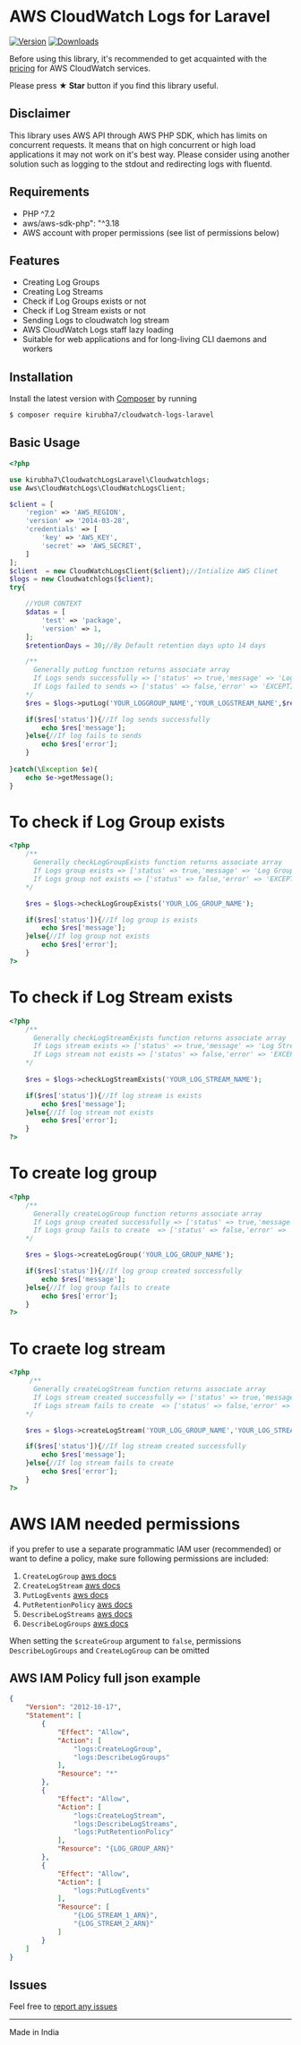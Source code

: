 # AWS CloudWatch Logs for Laravel

[![Version](https://img.shields.io/packagist/v/kirubha7/cloudwatch-logs-laravel.svg)](https://packagist.org/packages/kirubha7/cloudwatch-logs-laravel)
[![Downloads](https://img.shields.io/packagist/dt/kirubha7/cloudwatch-logs-laravel.svg)](https://packagist.org/packages/kirubha7/cloudwatch-logs-laravel/stats)

Before using this library, it's recommended to get acquainted with the [pricing](https://aws.amazon.com/en/cloudwatch/pricing/) for AWS CloudWatch services.

Please press **&#9733; Star** button if you find this library useful.

## Disclaimer
This library uses AWS API through AWS PHP SDK, which has limits on concurrent requests. It means that on high concurrent or high load applications it may not work on it's best way. Please consider using another solution such as logging to the stdout and redirecting logs with fluentd.

## Requirements
* PHP ^7.2
* aws/aws-sdk-php": "^3.18
* AWS account with proper permissions (see list of permissions below)

## Features
* Creating Log Groups
* Creating Log Streams
* Check if Log Groups exists or not
* Check if Log Stream exists or not
* Sending Logs to cloudwatch log stream
* AWS CloudWatch Logs staff lazy loading
* Suitable for web applications and for long-living CLI daemons and workers

## Installation
Install the latest version with [Composer](https://getcomposer.org/) by running


```bash
$ composer require kirubha7/cloudwatch-logs-laravel
```

## Basic Usage
```php
<?php

use kirubha7\CloudwatchLogsLaravel\Cloudwatchlogs;
use Aws\CloudWatchLogs\CloudWatchLogsClient;

$client = [
    'region' => 'AWS_REGION',
    'version' => '2014-03-28',
    'credentials' => [
        'key' => 'AWS_KEY',
        'secret' => 'AWS_SECRET',
    ]
];
$client  = new CloudWatchLogsClient($client);//Intialize AWS Clinet
$logs = new Cloudwatchlogs($client);
try{

	//YOUR CONTEXT 
    $datas = [
        'test' => 'package',
        'version' => 1,
    ];
    $retentionDays = 30;//By Default retention days upto 14 days

    /**
      Generally putLog function returns associate array
      If Logs sends successfully => ['status' => true,'message' => 'Log sended successfully']
      If Logs failed to sends => ['status' => false,'error' => 'EXCEPTION_MESSAGE']
    */
    $res = $logs->putLog('YOUR_LOGGROUP_NAME','YOUR_LOGSTREAM_NAME',$retentionDays,$datas);

    if($res['status']){//If log sends successfully
        echo $res['message'];
    }else{//If log fails to sends
        echo $res['error'];
    }
    
}catch(\Exception $e){
    echo $e->getMessage();
}
```

# To check if Log Group exists

```php
<?php
    /**
      Generally checkLogGroupExists function returns associate array
      If Logs group exists => ['status' => true,'message' => 'Log Group Exists']
      If Logs group not exists => ['status' => false,'error' => 'EXCEPTION_MESSAGE']
    */

    $res = $logs->checkLogGroupExists('YOUR_LOG_GROUP_NAME');

    if($res['status']){//If log group is exists
        echo $res['message'];
    }else{//If log group not exists
        echo $res['error'];
    }
?>
```

# To check if Log Stream exists

```php
<?php
    /**
      Generally checkLogStreamExists function returns associate array
      If Logs stream exists => ['status' => true,'message' => 'Log Stream Exists']
      If Logs stream not exists => ['status' => false,'error' => 'EXCEPTION_MESSAGE']
    */
    
    $res = $logs->checkLogStreamExists('YOUR_LOG_STREAM_NAME');

    if($res['status']){//If log stream is exists
        echo $res['message'];
    }else{//If log stream not exists
        echo $res['error'];
    }
?>
```

# To create log group

```php
<?php
    /**
      Generally createLogGroup function returns associate array
      If Logs group created successfully => ['status' => true,'message' => 'Log Group Created Successfully']
      If Logs group fails to create  => ['status' => false,'error' => 'EXCEPTION_MESSAGE']
    */

    $res = $logs->createLogGroup('YOUR_LOG_GROUP_NAME');

    if($res['status']){//If log group created successfully
        echo $res['message'];
    }else{//If log group fails to create
        echo $res['error'];
    }
?>
```

# To craete log stream

```php
<?php
     /**
      Generally createLogStream function returns associate array
      If Logs stream created successfully => ['status' => true,'message' => 'Log Stream Created Successfully']
      If Logs stream fails to create  => ['status' => false,'error' => 'EXCEPTION_MESSAGE']
    */

    $res = $logs->createLogStream('YOUR_LOG_GROUP_NAME','YOUR_LOG_STREAM_NAME');

    if($res['status']){//If log stream created successfully
        echo $res['message'];
    }else{//If log stream fails to create
        echo $res['error'];
    }
?>
```

# AWS IAM needed permissions
if you prefer to use a separate programmatic IAM user (recommended) or want to define a policy, make sure following permissions are included:
1. `CreateLogGroup` [aws docs](https://docs.aws.amazon.com/AmazonCloudWatchLogs/latest/APIReference/API_CreateLogGroup.html)
1. `CreateLogStream` [aws docs](https://docs.aws.amazon.com/AmazonCloudWatchLogs/latest/APIReference/API_CreateLogStream.html)
1. `PutLogEvents` [aws docs](https://docs.aws.amazon.com/AmazonCloudWatchLogs/latest/APIReference/API_PutLogEvents.html)
1. `PutRetentionPolicy` [aws docs](https://docs.aws.amazon.com/AmazonCloudWatchLogs/latest/APIReference/API_PutRetentionPolicy.html)
1. `DescribeLogStreams` [aws docs](https://docs.aws.amazon.com/AmazonCloudWatchLogs/latest/APIReference/API_DescribeLogStreams.html)
1. `DescribeLogGroups` [aws docs](https://docs.aws.amazon.com/AmazonCloudWatchLogs/latest/APIReference/API_DescribeLogGroups.html)

When setting the `$createGroup` argument to `false`, permissions `DescribeLogGroups` and `CreateLogGroup` can be omitted

## AWS IAM Policy full json example
```json
{
    "Version": "2012-10-17",
    "Statement": [
        {
            "Effect": "Allow",
            "Action": [
                "logs:CreateLogGroup",
                "logs:DescribeLogGroups"
            ],
            "Resource": "*"
        },
        {
            "Effect": "Allow",
            "Action": [
                "logs:CreateLogStream",
                "logs:DescribeLogStreams",
                "logs:PutRetentionPolicy"
            ],
            "Resource": "{LOG_GROUP_ARN}"
        },
        {
            "Effect": "Allow",
            "Action": [
                "logs:PutLogEvents"
            ],
            "Resource": [
                "{LOG_STREAM_1_ARN}",
                "{LOG_STREAM_2_ARN}"
            ]
        }
    ]
}
```

## Issues
Feel free to [report any issues](https://github.com/kirubha7/cloudwatch-logs-laravel/issues/new)


___

Made in India


